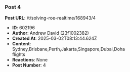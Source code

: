 ### Post 4
**Post URL**: /t/solving-roe-realtime/168943/4
- **ID**: 602196
- **Author**: Andrew David (23f1002382)
- **Created At**: 2025-03-02T08:13:44.624Z
- **Content**:  
  Sydney,Brisbane,Perth,Jakarta,Singapore,Dubai,Doha<br>
flights
- **Reactions**: None
- **Post Number**: 4

